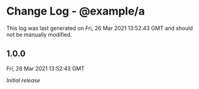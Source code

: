 # Change Log - @example/a

This log was last generated on Fri, 26 Mar 2021 13:52:43 GMT and should not be manually modified.

## 1.0.0
Fri, 26 Mar 2021 13:52:43 GMT

_Initial release_


